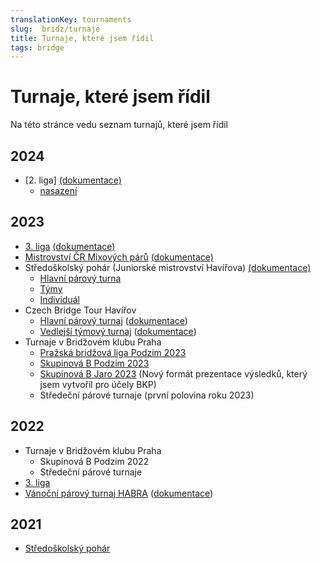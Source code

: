 ```yaml
---
translationKey: tournaments
slug:  bridz/turnaje
title: Turnaje, které jsem řídil
tags: bridge
---
```


# Turnaje, které jsem řídil

Na této stránce vedu seznam turnajů, které jsem řídil

## 2024

 - [2. liga] [(dokumentace)](https://bridge.zdenektomis.eu/2024/2-liga/)
    - [nasazení](https://bridge.zdenektomis.eu/2024/2-liga/nasazeni)

## 2023

  - [3. liga](https://matrikacbs.cz/Detail-turnaje.aspx?id=5061) [(dokumentace)](https://bridge.zdenektomis.eu/2023/3-liga/)
- [Mistrovství ČR Mixových párů](https://www.matrikacbs.cz/Detail-turnaje.aspx?id=5056) [(dokumentace)](https://bridge.zdenektomis.eu/2023/mcr-mix/)
- Středoškolský pohár (Juniorské mistrovství Havířova) [(dokumentace)](https://jmh.bridzhavirov.cz/2023/)
  - [Hlavní párový turna](https://matrikacbs.cz/Detail-turnaje.aspx?id=4906)
  - [Týmy](https://matrikacbs.cz/Detail-turnaje.aspx?id=4907)
  - [Individuál](https://matrikacbs.cz/Detail-turnaje.aspx?id=4905)
- Czech Bridge Tour Havířov 
  - [Hlavní párový turnaj](https://matrikacbs.cz/Detail-turnaje.aspx?id=4853) ([dokumentace](http://www.bridgebase.6f.sk/results/ZT/2023/vc-havirov/start.php))
  - [Vedlejší týmový turnaj](https://matrikacbs.cz/Detail-turnaje.aspx?id=4854) ([dokumentace](http://www.bridgebase.6f.sk/results/ZT/2023/vc-havirov-tymy/start.php))
- Turnaje v Bridžovém klubu Praha
  - [Pražská bridžová liga Podzim 2023](http://www.bridgebase.6f.sk/results/AK/2023/PL23P/start.php)
  - [Skupinová B Podzim 2023](https://vysledky.zdenektomis.eu/tournament/skupinova-b-podzim-2023)
  - [Skupinová B Jaro 2023](https://vysledky.zdenektomis.eu/tournament/skupinova-b-jaro-2023) (Nový formát prezentace výsledků, který jsem vytvořil pro účely BKP) 
  - Středeční párové turnaje (první polovina roku 2023)

## 2022

- Turnaje v Bridžovém klubu Praha
  - Skupinová B Podzim 2022
  - Středeční párové turnaje
- [3. liga](https://matrikacbs.cz/Detail-turnaje.aspx?id=4711)
- [Vánoční párový turnaj HABRA](https://matrikacbs.cz/Detail-turnaje.aspx?id=4747) ([dokumentace](http://www.bridgebase.6f.sk/results/ZF/2022/VanocniHABRA/start.php))

## 2021
- [Středoškolský pohár](https://matrikacbs.cz/Detail-turnaje.aspx?id=4479)